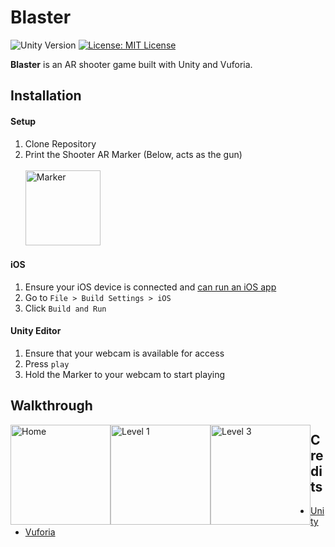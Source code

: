 # Blaster

![Unity Version](https://img.shields.io/badge/Unity-5.5.0-brightgreen.svg) [![License: MIT License](https://img.shields.io/github/license/mashape/apistatus.svg)](https://opensource.org/licenses/MIT)


**Blaster** is an AR shooter game built with Unity and Vuforia.

## Installation

#### Setup

1. Clone Repository
2. Print the Shooter AR Marker (Below, acts as the gun)<br><br>
<a href='https://drive.google.com/file/d/0B6aOEAXdWnEGVXNaYU9URFJCOWs/view?usp=sharing'> <img style="width:120px;" src='http://i.imgur.com/tGhO5qM.png' title='Marker' alt='Marker'/></a>

#### iOS
1.  Ensure your iOS device is connected and [can run an iOS app](https://developer.apple.com/library/content/documentation/IDEs/Conceptual/AppDistributionGuide/LaunchingYourApponDevices/LaunchingYourApponDevices.html)
2. Go to `File > Build Settings > iOS`
2. Click `Build and Run`

#### Unity Editor
1. Ensure that your webcam is available for access
2. Press `play`
3. Hold the Marker to your webcam to start playing


## Walkthrough

<div>
<img style="float:left;width:160px;" src='http://i.imgur.com/H5fyiZe.gif' title='Home' alt='Home'/>

<img style="float:left;width:160px;" src='http://i.imgur.com/LksmWj1.gif' title='Level 1' alt='Level 1'/>
<img style="float:left;width:160px;" src='http://i.imgur.com/SaTX3Ky.gif' title='Level 3' alt='Level 3'/>
</div>

## Credits
- [Unity](https://unity3d.com/)
- [Vuforia](https://www.vuforia.com/)